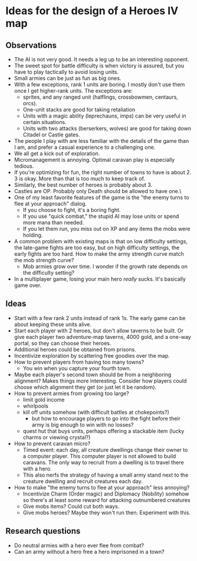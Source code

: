 # Ideas for the design of a Heroes IV map

## Observations

- The AI is not very good. It needs a leg up to be an interesting opponent.
- The sweet spot for battle difficulty is when victory is assured, but you have
  to play tactically to avoid losing units.
- Small armies can be just as fun as big ones.
- With a few exceptions, rank 1 units are boring. I mostly don't use them once
  I get higher-rank units. The exceptions are:
  - sprites, and any ranged unit (halflings, crossbowmen, centaurs, orcs).
  - One-unit stacks are good for taking retaliation
  - Units with a magic ability (leprechauns, imps) can be very useful in certain
    situations.
  - Units with two attacks (berserkers, wolves) are good for taking down Citadel
    or Castle gates.
- The people I play with are less familiar with the details of the game than I
  am, and prefer a casual experience to a challenging one.
- We all get a kick out of exploration.
- Micromanagement is annoying. Optimal caravan play is especially tedious.
- If you're optimizing for fun, the right number of towns to have is about 2.
  3 is okay. More than that is too much to keep track of.
- Similarly, the best number of heroes is probably about 3.
- Castles are OP. Probably only Death should be allowed to have one.\
- One of my least favorite features of the game is the "the enemy turns to flee
  at your approach" dialog.
  - If you choose to fight, it's a boring fight.
  - If you use "quick combat," the stupid AI may lose units or spend more mana
    than needed.
  - If you let them run, you miss out on XP and any items the mobs were holding.
- A common problem with existing maps is that on low difficulty settings, the
  late-game fights are too easy, but on high difficulty settings, the early
  fights are too hard. How to make the army strength curve match the mob
  strength curve?
  - Mob armies grow over time. I wonder if the growth rate depends on the
    difficulty setting?
- In a multiplayer game, losing your main hero _really_ sucks. It's basically
  game over.

## Ideas

- Start with a few rank 2 units instead of rank 1s. The early game can be about
  keeping these units alive.
- Start each player with 2 heroes, but don't allow taverns to be built. Or give
  each player two adventure-map taverns, 4000 gold, and a one-way portal, so
  they can choose their heroes.
- Additional heroes could be obtained from prisons.
- Incentivize exploration by scattering free goodies over the map.
- How to prevent players from having too many towns?
  - You win when you capture your fourth town.
- Maybe each player's second town should be from a neighboring alignment? Makes
  things more interesting. Consider how players could choose which alignment
  they get (or just let it be random).
- How to prevent armies from growing too large?
  - limit gold income
  - whirlpools
  - kill off units somehow (with difficult battles at chokepoints?)
    - but how to encourage players to go into the fight before their army is
      big enough to win with no losses?
  - quest hut that buys units, perhaps offering a stackable item (lucky charms
    or viewing crystal?)
- How to prevent caravan micro?
  - Timed event: each day, all creature dwellings change their owner to a
    computer player. This computer player is not allowed to build caravans.
    The only way to recruit from a dwelling is to travel there with a hero.
  - This also nerfs the strategy of having a small army stand next to the
    creature dwelling and recruit creatures each day.
- How to make "the enemy turns to flee at your approach" less annoying?
  - Incentivize Charm (Order magic) and Diplomacy (Nobility) somehow so there's
    at least some reward for attacking outnumbered creatures
  - Give mobs items? Could cut both ways.
  - Give mobs heroes? Maybe they won't run then. Experiment with this.

## Research questions

- Do neutral armies with a hero ever flee from combat?
- Can an army without a hero free a hero imprisoned in a town?
